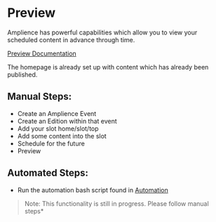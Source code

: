 # Preview
Amplience has powerful capabilities which allow you to view your scheduled content in advance through time.

[Preview Documentation](https://amplience.com/docs/planning/readme.html)

The homepage is already set up with content which has already been published.

## Manual Steps:

* Create an Amplience Event
* Create an Edition within that event
* Add your slot home/slot/top
* Add some content into the slot
* Schedule for the future
* Preview

## Automated Steps:

* Run the automation bash script found in [Automation](automation.md)
> Note: This functionality is still in progress. Please follow manual steps*